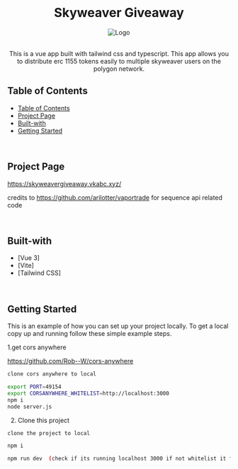 <!-- PROJECT LOGO -->
<br />
<div>
  <div align="center">
    <h1 style="font-weight: bold">Skyweaver Giveaway</h1>
      <img src="https://user-images.githubusercontent.com/4152386/173242217-243ae090-8e91-44ef-819d-b44ea967aa72.png" alt="Logo"  />
    <br />
    <br />
    <p align="center">
        This is a vue app built with tailwind css and typescript. This app allows you to distribute erc 1155 tokens easily to multiple skyweaver users on the polygon network.
<br />

</p>

  </div>
</div>

<!-- TABLE OF CONTENTS -->

## Table of Contents

- [Table of Contents](#table-of-contents)
- [Project Page](#about-the-project)
- [Built-with](#built-with)
- [Getting Started](#getting-started)

<br />

<!-- ABOUT THE PROJECT -->

## Project Page

https://skyweavergiveaway.vkabc.xyz/

credits to https://github.com/arilotter/vaportrade for sequence api related code

<br />

## Built-with

-   [Vue 3]
-   [Vite]
-   [Tailwind CSS]

<br />



<!-- GETTING STARTED -->

## Getting Started

This is an example of how you can set up your project locally. To get a local copy up and running follow these simple example steps.

1.get cors anywhere 

https://github.com/Rob--W/cors-anywhere

```sh
clone cors anywhere to local

export PORT=49154
export CORSANYWHERE_WHITELIST=http://localhost:3000
npm i
node server.js
```


2. Clone this project

```sh
clone the project to local

npm i

npm run dev  (check if its running localhost 3000 if not whitelist it for corsanywhere as mentioned above)
```

